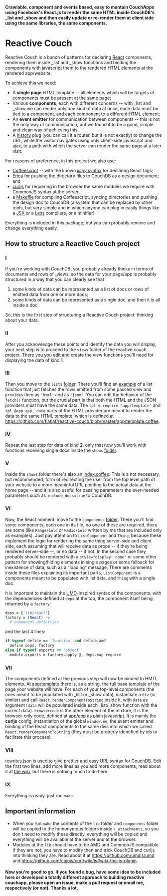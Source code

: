#### Crawlable, component and events based, easy to mantain CouchApps using Facebook's React.js to render the same HTML inside CouchDB's \_list and \_show and then easily update or re-render them at client side using the same libraries, the same components.

# Reactive Couch

Reactive Couch is a bunch of patterns for declaring [React](http://facebook.github.io/react/) components, rendering them inside \_list and \_show functions and binding the components with javascript them to the rendered HTML elements at the rendered app/website.

To achieve this we need:

* A __single page__ HTML template -- all elements which will be targets of components must be present at the same page;
* Various __components__, each with different concerns -- with \_list and \_show we can render only one kind of data at once, each data must be tied to a component, and each component to a different HTML element;
* An __event emitter__ for communication between components -- this is not the only way of communication, but we found it to be a good, simple and clean way of achieving this.
* A [history](https://github.com/fiatjaf/reactive-couch/blob/master/lib/history.coffee) plug (you can call it a router, but it is not exactly) to change the URL, while the visitor navigates using only client-side javascript and ajax, to a path with which the server can render the same page at a later visit.

For reasons of preference, in this project we also use:

* [Coffeescript](http://coffeescript.org/) -- with the known [_lispy_ syntax](http://blog.vjeux.com/2013/javascript/react-coffeescript.html) for declaring React tags;
* [Erica](https://github.com/benoitc/erica) for pushing the directory files to CouchDB as a design document; and
* [curljs](https://github.com/cujojs/curl) for requering in the browser the same modules we require with CommonJS syntax at the server.
* a [Makefile](https://github.com/fiatjaf/reactive-couch/blob/master/Makefile) for compiling Coffeescript, syncing directories and pushing the design doc to CouchDB (a system that can be replaced by other tools, but very simple and in which anyone can plug in easily things like a [JSX](http://facebook.github.io/react/jsx-compiler.html) or a [Less](http://lesscss.org/) compilers, or a minifier)

Everything is included in this package, but you can probably remove and change everything easily.

## How to structure a Reactive Couch project

### I
If you're working with CouchDB, you probably already thinks in terms of documents and rows of \_views, so the data for your page/app is probably structured in a way that you can clearly see that

1. some kinds of data can be represented as a list of docs or rows of emitted data from one or more docs;
2. some kinds of data can be represented as a single doc, and then it is all inside a doc.

So, this is the first step of structuring a Reactive Couch project: thinking about your data.

### II
After you acknowledge these points and identify the data you will display, your next step is to proceed to the `views` folder of the reactive couch project. There you you edit and create the view functions you'll need for displaying the data of kind __1__.

### III
Then you move to the `lists` [folder](https://github.com/fiatjaf/reactive-couch/tree/master/lists). There you'll find an [example](https://github.com/fiatjaf/reactive-couch/blob/master/lists/standardListOfSomeKindOfThing.coffee) of a list function that just fetches the rows emitted from some passed view and `provides` then as `'html'` and as `'json'`. You can edit the behavior of the `fetch()` function, but the crucial part is that both the HTML and the JSON providers must have the same data. The `tpl = require 'app/template'` and `tpl @app.app, data` parts of the HTML provider are meant to render the data to the same HTML template, which is defined at https://github.com/fiatjaf/reactive-couch/blob/master/app/template.coffee.

### IV
Repeat the last step for data of kind __2__, only that now you'll work with functions receiving single docs inside the `shows` [folder](https://github.com/fiatjaf/reactive-couch/tree/master/shows).

### V
Inside the `shows` folder there's also an [index.coffee](https://github.com/fiatjaf/reactive-couch/blob/master/shows/index.coffee). This is a not necessary, but recommended, form of redirecting the user from the top level path of your website to a more meaninful URL pointing to the actual data at the home page -- and it is also useful for passing parameters the ever-needed parameters such as `include_docs=true` to CouchDB.

### VI
Now, the React moment: move to the `components` [folder](https://github.com/fiatjaf/reactive-couch/tree/master/components). There you'll find some components, each one in its file, no one of these are required, there are some (like `RangeField` or `RadioField` written by me that are included only as examples). Just pay attention to `ListComponent` and `Thing`, because these implement the logic for rendering the same thing server-side and client side, each assuming that will receive data as props -- if they're being rendered server-side --, or no data -- if not. In the second case they probably should be rendered with a `style="display: none"` or some other pattern for showing/hiding elements in single pages or some fallback for inexistence of data, such as a "loading" message. There are comments inside these files explaining its important parts, `ListComponent` is a components meant to be populated with list data, and `Thing` with a single doc.

It is important to maintain the [UMD](https://github.com/umdjs/umd)-inspired syntax of the components, with the dependencies defined at `deps` at the top, the component itself being returned by a `factory`:
```coffeescript
deps = ['lib/react']
factory = (React) ->
  # component definition
```
and the last 4 lines:
```coffeescript
if typeof define == 'function' and define.amd
  define deps, factory
else if typeof exports == 'object'
  module.exports = factory.apply @, deps.map require
```

### VII
The components defined at the previous step will now be binded to HMTL elements. At [app/template](https://github.com/fiatjaf/reactive-couch/blob/master/app/template.coffee) there is, as a string, the full base template of the page your website will have. For each of your top-level components (the ones meant to be populated with \_list or \_show data), instantiate a `div` (or similar) and call `React.renderComponentToString` inside it, with `data` as argument (`data` will be populated inside each \_list/\_show function with the correct data). `browsercode` is the other element of the mixture, it is the browser-only code, defined at [app/app](https://github.com/fiatjaf/reactive-couch/blob/master/app/app.coffee) as plain javascript. It is mainly the __curljs__ config, instantiation of the global `window.ee`, the event emitter and binding of the React components to the same divs into which we called `React.renderComponentToString` (they must be properly identified by ids to facilitate this process).

### VIII
[rewrites.json](https://github.com/fiatjaf/reactive-couch/blob/master/rewrites.json) is used to give prettier and easy URL syntax for CouchDB. Edit the first two lines, add more lines as you add more components, read about it at [the wiki](https://wiki.apache.org/couchdb/Rewriting_urls), but there is nothing much to do here.

### IX
Everything is ready. just run `make`.

## Important information

* When you run `make` the contents of the `lib` folder and `components` folder will be copied to the homonymous folders inside `\_attachments`, so you don't need to modify these directly, everything will be copied and everything will be available at the server and at the browser.
* Modules at the `lib` should have to be AMD and CommonJS compatible. If they are not, you have to modify then and trick CouchDB and curljs into thinking they are. Read about it at https://github.com/umdjs/umd and https://github.com/cujojs/curl/wiki/js#wiki-the-js-plugin.

#### Now you're good to go. If you found a bug, have some idea to be included here or developed a totally different approach to building reactive couchapp, please open an issue, make a pull request or email me, respectively (or not). Thanks a lot.

